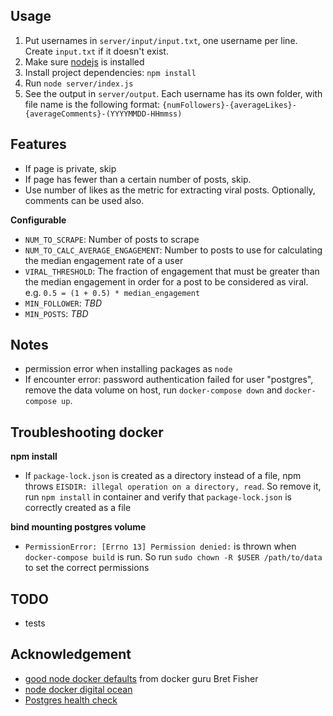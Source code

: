 ## Usage
1. Put usernames in `server/input/input.txt`, one username per line. Create `input.txt` if it doesn't exist.
2. Make sure [nodejs](https://nodejs.org/en/download/) is installed
3. Install project dependencies: `npm install`
4. Run `node server/index.js`
5. See the output in `server/output`. Each username has its own folder, with file name is the following format: `{numFollowers}-{averageLikes}-{averageComments}-(YYYYMMDD-HHmmss)`

## Features
* If page is private, skip
* If page has fewer than a certain number of posts, skip.
* Use number of likes as the metric for extracting viral posts. Optionally, comments can be used also.

**Configurable**  
* `NUM_TO_SCRAPE`: Number of posts to scrape
* `NUM_TO_CALC_AVERAGE_ENGAGEMENT`: Number to posts to use for calculating the median engagement rate of a user
* `VIRAL_THRESHOLD`: The fraction of engagement that must be greater than the median engagement in order for a post to be considered as viral. e.g. `0.5 = (1 + 0.5) * median_engagement`
* `MIN_FOLLOWER`: *TBD*
* `MIN_POSTS`: *TBD*

## Notes
* permission error when installing packages as `node`
* If encounter error: password authentication failed for user "postgres", remove the data volume on host, run `docker-compose down` and `docker-compose up`. 

## Troubleshooting docker
**npm install**
* If `package-lock.json` is created as a directory instead of a file, npm throws `EISDIR: illegal operation on a directory, read`. So remove it, run `npm install` in container and verify that `package-lock.json` is correctly created as a file

**bind mounting postgres volume**
* `PermissionError: [Errno 13] Permission denied:` is thrown when `docker-compose build` is run. So run `sudo chown -R $USER /path/to/data` to set the correct permissions

## TODO
* tests

## Acknowledgement
* [good node docker defaults](https://github.com/BretFisher/node-docker-good-defaults) from docker guru Bret Fisher
* [node docker digital ocean](https://www.digitalocean.com/community/tutorials/how-to-build-a-node-js-application-with-docker)
* [Postgres health check](https://github.com/peter-evans/docker-compose-healthcheck)